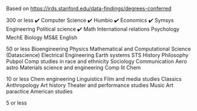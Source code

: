 Based on https://irds.stanford.edu/data-findings/degrees-conferred

300 or less
✔️ Computer Science
✔️ Humbio
✔️ Economics
✔️ Symsys
Engineering
Political science
✔️ Math
International relations
Psychology
MechE
Biology
MS&E
English

50 or less
Bioengineering
Physics
Mathematical and Computational Science (Datascience)
Electrical Engineering
Earth systems
STS
History
Philosophy
Pubpol
Comp studies in race and ethnicity
Sociology
Communication
Aero astro
Materials science and engineering
Comp lit
Chem

10 or less
Chem engineering
Linguistics
Film and media studies
Classics
Anthropology
Art history
Theater and performance studies
Music
Art paractice
American studies

5 or less
